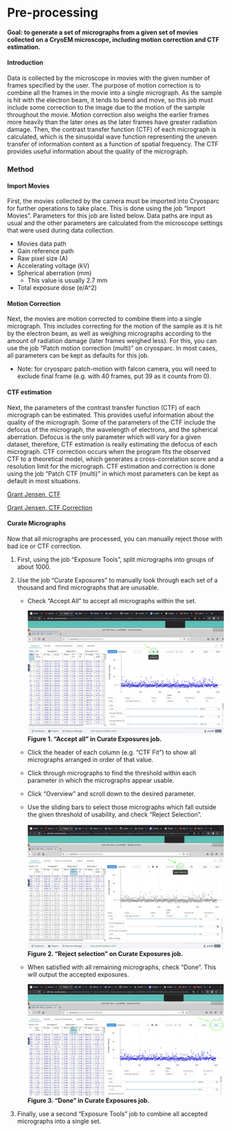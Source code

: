 # Pre-processing

#### Goal: to generate a set of micrographs from a given set of movies collected on a CryoEM microscope, including motion correction and CTF estimation. 

#### Introduction

Data is collected by the microscope in movies with the given number of frames specified by the user. The purpose of motion correction is to combine all the frames in the movie into a single micrograph. As the sample is hit with the electron beam, it tends to bend and move, so this job must include some correction to the image due to the motion of the sample throughout the movie. Motion correction also weighs the earlier frames more heavily than the later ones as the later frames have greater radiation damage. Then, the contrast transfer function (CTF) of each micrograph is calculated, which is the sinusoidal wave function representing the uneven transfer of information content as a function of spatial frequency. The CTF provides useful information about the quality of the micrograph. 

### Method

#### Import Movies

First, the movies collected by the camera must be imported into Cryosparc for further operations to take place. This is done using the job “Import Movies”. Parameters for this job are listed below. Data paths are input as usual and the other parameters are calculated from the microscope settings that were used during data collection.

- Movies data path 
- Gain reference path 
- Raw pixel size (A)
- Accelerating voltage (kV)
- Spherical aberration (mm)
    * This value is usually 2.7 mm
- Total exposure dose (e/A^2)

#### Motion Correction 

Next, the movies are motion corrected to combine them into a single micrograph. This includes correcting for the motion of the sample as it is hit by the electron beam, as well as weighing micrographs according to the amount of radiation damage (later frames weighed less). For this, you can use the job “Patch motion correction (multi)” on cryosparc. In most cases, all parameters can be kept as defaults for this job.

   * Note: for cryosparc patch-motion with falcon camera, you will need to exclude final frame (e.g. with 40 frames, put 39 as it counts from 0).

#### CTF estimation

Next, the parameters of the contrast transfer function (CTF) of each micrograph can be estimated. This provides useful information about the quality of the micrograph. Some of the parameters of the CTF include the defocus of the micrograph, the wavelength of electrons, and the spherical aberration. Defocus is the only parameter which will vary for a given dataset, therefore, CTF estimation is really estimating the defocus of each micrograph. CTF correction occurs when the program fits the observed CTF to a theoretical model, which generates a cross-correlation score and a resolution limit for the micrograph. CTF estimation and correction is done using the job “Patch CTF (multi)” in which most parameters can be kept as default in most situations.

[Grant Jensen, CTF](https://www.youtube.com/watch?v=mPynoF2j6zc&t=2s) 

[Grant Jensen, CTF Correction](https://www.youtube.com/watch?v=GYDLhg49UQA)

#### Curate Micrographs

Now that all micrographs are processed, you can manually reject those with bad ice or CTF correction. 

1. First, using the job “Exposure Tools”, split micrographs into groups of about 1000. 
2. Use the job “Curate Exposures” to manually look through each set of a thousand and find micrographs that are unusable. 
    * Check “Accept All” to accept all micrographs within the set.

        ![accept_all_exposures](accept_all_exposures.png)
        **Figure 1. “Accept all” in Curate Exposures job.**
        
    * Click the header of each column (e.g. “CTF Fit”) to show all micrographs arranged in order of that value.
    * Click through micrographs to find the threshold within each parameter in which the micrographs appear usable.
    * Click “Overview” and scroll down to the desired parameter.
    * Use the sliding bars to select those micrographs which fall outside the given threshold of usability, and check “Reject Selection”.
        
        ![reject_exposures](reject_exposures.png)
        **Figure 2. “Reject selection” on Curate Exposures job.**
        
    * When satisfied with all remaining micrographs, check “Done”. This will output the accepted exposures. 
        
        ![done_curating_exposures](done_curating_exposures.png)
        **Figure 3. “Done” in Curate Exposures job.**
        
3. Finally, use a second “Exposure Tools” job to combine all accepted micrographs into a single set.


